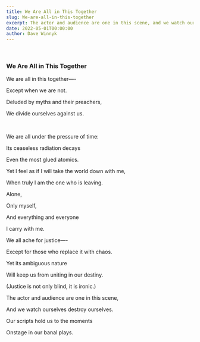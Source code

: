 ```yaml
---
title: We Are All in This Together
slug: We-are-all-in-this-together
excerpt: The actor and audience are one in this scene, and we watch ourselves destroy ourselves.  
date: 2022-05-01T00:00:00
author: Dave Winnyk 
---
```

<br>

### We Are All in This Together

We are all in this together—- 

Except when we are not.  

Deluded by myths and their preachers,  

We divide ourselves against us.  

<br>

We are all under the pressure of time:  

Its ceaseless radiation decays 

Even the most glued atomics.  

Yet I feel as if I will take the world down with me,  

When truly I am the one who is leaving. 

Alone,  

Only myself,  

And everything and everyone  

I carry with me.
  
<br>

We all ache for justice—-

Except for those who replace it with chaos.  

Yet its ambiguous nature 

Will keep us from uniting in our destiny.  

(Justice is not only blind, it is ironic.)  

The actor and audience are one in this scene,  

And we watch ourselves destroy ourselves.  

Our scripts hold us to the moments  

Onstage in our banal plays.